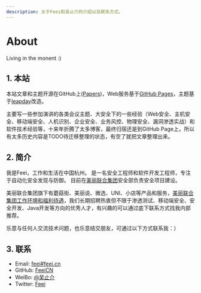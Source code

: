 ```yaml
---
description: 关于Feei和吴止介的介绍以及联系方式。
---
```


# About

Living in the monent :)

## 1. 本站

本站文章和主题开源在GitHub上([Papers](https://github.com/FeeiCN/Papers))，Web服务基于[GitHub Pages](https://pages.github.com)，主题基于[leapday](https://github.com/mattgraham/leapday)改造。

主要写一些参加演讲的各类会议主题、大安全下的一些经验（Web安全、主机安全、移动端安全、人机识别、企业安全、业务风控、物理安全、漏洞渗透实战）和软件技术经验等，十来年折腾了太多博客，最终归宿还是到GitHub Page上，所以有太多历史内容是TODO待迁移整理的状态，有空了就把文章整理出来。

## 2. 简介

我是Feei，工作和生活在中国杭州。
是一名安全工程师和软件开发工程师，专注于自动化安全发现与防御。
目前在[美丽联合集团](http://www.meili-inc.com)安全部负责安全项目建设。

美丽联合集团旗下有蘑菇街、美丽说、微选、UNI、小店等产品和服务，[美丽联合集团工作环境和福利待遇](https://www.zhihu.com/question/25437690/answer/31243880)，我们长期招聘热衷但不限于渗透测试、移动端安全、安全开发、Java开发等方向的优秀人才，有兴趣的可以通过底下联系方式找我内部推荐。

乐意与任何人交流技术问题，也乐意结交朋友，可通过以下方式联系我：）

## 3. 联系

- Email: [feei#feei.cn](mailto:feei@feei.cn)
- GitHub: [FeeiCN](https://github.com/FeeiCN)
- WeiBo: [@吴止介](http://weibo.com/333029888)
- Twitter: [Feei](https://twitter.com/feei_cn)
